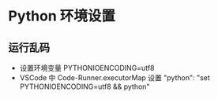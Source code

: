 # Python 环境设置

## 运行乱码
- 设置环境变量
  PYTHONIOENCODING=utf8
- VSCode 中 Code-Runner.executorMap 设置
  "python": "set PYTHONIOENCODING=utf8 && python"


